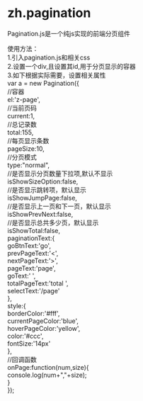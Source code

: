 # zh.pagination
Pagination.js是一个纯js实现的前端分页组件

使用方法：</br>
1.引入pagination.js和相关css</br>
2.设置一个div,且设置其id,用于分页显示的容器</br>
3.如下根据实际需要，设置相关属性</br>
var a = new Pagination({</br>
//容器</br>
el:'z-page',</br>
//当前页码</br>
current:1,</br>
//总记录数</br>
total:155,</br>
//每页显示条数</br>
pageSize:10,</br>
//分页模式</br>
type:"normal",</br>
//是否显示分页数量下拉项,默认不显示</br>
isShowSizeOption:false,</br>
//是否显示跳转项，默认显示</br>
isShowJumpPage:false,</br>
//是否显示上一页和下一页，默认显示</br>
isShowPrevNext:false,</br>
//是否显示总共多少页，默认显示</br>
isShowTotal:false,</br>
paginationText:{</br>
  goBtnText:'go',</br>
  prevPageText:'<',</br>
  nextPageText:'>',</br>
  pageText:'page',</br>
  goText:' ',</br>
  totalPageText:'total ',</br>
  selectText:'/page'</br>
},</br>
style:{</br>
  borderColor:'#fff',</br>
  currentPageColor:'blue',</br>
  hoverPageColor:'yellow',</br>
  color:'#ccc',</br>
  fontSize:'14px'</br>
},</br>
//回调函数</br>
onPage:function(num,size){</br>
  console.log(num+","+size);</br>
}</br>
});</br>

